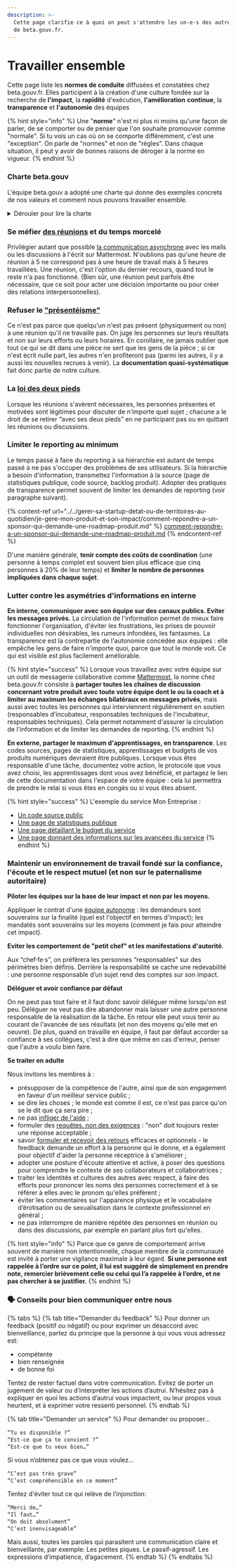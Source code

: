 ```yaml
---
description: >-
  Cette page clarifie ce à quoi on peut s'attendre les un·e·s des autres au sein
  de beta.gouv.fr.
---
```


# Travailler ensemble

Cette page liste les **normes de conduite** diffusées et constatées chez beta.gouv.fr. Elles participent à la création d'une culture fondée sur la recherche de **l'impact**, la **rapidité** d'exécution, **l'amélioration** **continue**, la **transparence** et **l'autonomie** des équipes

{% hint style="info" %}
Une "**norme**" n'est ni plus ni moins qu'une façon de parler, de se comporter ou de penser que l'on souhaite promouvoir comme "normale". Si tu vois un cas où on se comporte différemment, c'est une "exception". On parle de "normes" et non de "règles". Dans chaque situation, il peut y avoir de bonnes raisons de déroger à la norme en vigueur.
{% endhint %}

### Charte beta.gouv

L'équipe beta.gouv a adopté une charte qui donne des exemples concrets de nos valeurs et comment nous pouvons travailler ensemble.

<details>

<summary>Dérouler pour lire la charte</summary>

Ici, on a le droit…

* de dire « je ne sais pas »
* de demander à ce que quelque chose soit clarifié
* de rester chez soi quand on se sent malade
* de dire qu'on n'a pas compris
* de demander ce que signifient les sigles
* d’oublier des trucs
* de se présenter
* de s’appuyer sur l’équipe
* de demander de l'aide
* de ne pas tout savoir
* d’être silencieux certains jours
* d’autres jours, de parler fort, de rire et de faire des vannes
* de mettre son casque sur les oreilles
* de dire « non » quand on n’a pas le temps
* de faire des erreurs
* de chanter
* de soupirer
* de ne pas consulter ses mails sur son temps libre
* de ne pas consulter ses mails tout le temps au boulot
* de demander sur Mattermost
* de demander en personne aux collègues
* de s’isoler pour se concentrer
* de donner son avis sur le travail des autres
* de critiquer ce qui nous met mal à l'aise
* d'accepter quand quelqu'un propose du café
* de préférer le thé
* de grignoter
* d'avoir un bureau en désordre
* d'avoir un bureau bien rangé
* de bosser comme on a envie de bosser
* de demander à la hiérarchie de résoudre un problème
* d'avoir un jour sans
* de prendre sa journée
* de saluer et d'être salué·e comme on le souhaite : avec ou [sans contact](http://romy.tetue.net/mille-milliards-de-mille-bises)
* de dire "ce que tu viens de dire est déplacé" quand on est témoin ou victime d'une remarque sexiste, raciste ou plus généralement déplacée. Il est conseillé de ne pas en ajouter et notamment de ne pas sermonner. On parle aussi de "call-out" pour décrire ce protocole.

_Cette charte est librement inspirée de celle de_ [_Gov.UK_](https://twitter.com/gilest/status/735131901900521472)_._

![](<../../.gitbook/assets/image (22).png>)

</details>

### **Se méfier** [**des réunions**](https://blog.alan.com/bien-etre-au-travail/no-meeting-policy) **et du temps morcelé**

Privilégier autant que possible [la communication asynchrone](https://basecamp.com/guides/how-we-communicate) avec les mails ou les discussions à l'écrit sur Mattermost. N'oublions pas qu'une heure de réunion à 5 ne correspond pas à une heure de travail mais à 5 heures travaillées. Une réunion, c'est l'option du dernier recours, quand tout le reste n'a pas fonctionné. (Bien sûr, une réunion peut parfois être nécessaire, que ce soit pour acter une décision importante ou pour créer des relations interpersonnelles).

### **Refuser le** [**"présentéisme"**](https://www.linkedin.com/pulse/prendre-son-temps-cest-de-largent-pr%C3%A9sent%C3%A9isme-remi-rommelard/)

Ce n'est pas parce que quelqu'un n'est pas présent (physiquement ou non) à une réunion qu'il ne travaille pas. On juge les personnes sur leurs résultats et non sur leurs efforts ou leurs horaires. En corollaire, ne jamais oublier que tout ce qui se dit dans une pièce ne sert que les gens de la pièce ; si ce n'est écrit nulle part, les autres n'en profiteront pas (parmi les autres, il y a aussi les nouvelles recrues à venir). La **documentation quasi-systématique** fait donc partie de notre culture.

### **La** [**loi des deux pieds**](http://www.alidade-conseil.com/2016/11/01/connaissez-vous-la-loi-des-deux-pieds/)

Lorsque les réunions s'avèrent nécessaires, les personnes présentes et motivées sont légitimes pour discuter de n’importe quel sujet ; chacune a le droit de se retirer “avec ses deux pieds” en ne participant pas ou en quittant les réunions ou discussions.

### **Limiter le reporting au minimum**

Le temps passé à faire du reporting à sa hiérarchie est autant de temps passé à ne pas s'occuper des problèmes de ses utilisateurs. Si la hiérarchie a besoin d'information, transmettez l'information à la source (page de statistiques publique, code source, backlog produit). Adopter des pratiques de transparence permet souvent de limiter les demandes de reporting (voir paragraphe suivant).

{% content-ref url="../../gerer-sa-startup-detat-ou-de-territoires-au-quotidien/je-gere-mon-produit-et-son-impact/comment-repondre-a-un-sponsor-qui-demande-une-roadmap-produit.md" %}
[comment-repondre-a-un-sponsor-qui-demande-une-roadmap-produit.md](../../gerer-sa-startup-detat-ou-de-territoires-au-quotidien/je-gere-mon-produit-et-son-impact/comment-repondre-a-un-sponsor-qui-demande-une-roadmap-produit.md)
{% endcontent-ref %}

D'une manière générale, **tenir compte des coûts de coordination** (une personne à temps complet est souvent bien plus efficace que cinq personnes à 20% de leur temps) et **limiter le nombre de personnes impliquées dans chaque sujet**.

### Lutter contre les asymétries d'informations en interne

**En interne, communiquer avec son équipe sur des canaux publics. Eviter les messages privés.** La circulation de l'information permet de mieux faire fonctionner l'organisation, d'éviter les frustrations, les prises de pouvoir individuelles non désirables, les rumeurs infondées, les fantasmes. La transparence est la contrepartie de l'autonomie concédée aux équipes : elle empêche les gens de faire n'importe quoi, parce que tout le monde voit. Ce qui est visible est plus facilement améliorable.

{% hint style="success" %}
Lorsque vous travaillez avec votre équipe sur un outil de messagerie collaborative comme [Mattermost](../jutilise-les-outils-de-la-communaute/mattermost/), la norme chez beta.gouv.fr consiste à **partager toutes les chaînes de discussion concernant votre produit avec toute votre équipe dont le ou la coach et à limiter au maximum les échanges bilatéraux en messages privés**, mais aussi avec toutes les personnes qui interviennent régulièrement en soutien (responsables d'incubateur, responsables techniques de l'incubateur, responsables techniques). Cela permet notamment d'assurer la circulation de l'information et de limiter les demandes de reporting.
{% endhint %}

**En externe, partager le maximum d'apprentissages, en transparence**. Les codes sources, pages de statistiques, apprentissages et budgets de vos produits numériques devraient être publiques. Lorsque vous êtes responsable d'une tâche, documentez votre action, le protocole que vous avez choisi, les apprentissages dont vous avez bénéficié, et partagez le lien de cette documentation dans l'espace de votre équipe : cela lui permettra de prendre le relai si vous êtes en congés ou si vous êtes absent.

{% hint style="success" %}
L'exemple du service Mon Entreprise :

* [Un code source public](https://github.com/betagouv/mon-entreprise/)
* [Une page de statistiques publique](https://mon-entreprise.fr/stats)
* [Une page détaillant le budget du service](https://mon-entreprise.fr/budget)
* [Une page donnant des informations sur les avancées du service](https://mon-entreprise.fr/nouveaut%C3%A9s/mai-2021)
{% endhint %}

### Maintenir un environnement de travail fondé sur la confiance, l'écoute et le respect mutuel (et non sur le paternalisme autoritaire)

**Piloter les équipes sur la base de leur impact et non par les moyens.**&#x20;

Appliquer le contrat d'une [équipe autonome](https://blog.beta.gouv.fr/general/2016/11/28/equipes-autonomes/) : les demandeurs sont souverains sur la finalité (quel est l'objectif en termes d'impact); les mandatés sont souverains sur les moyens (comment je fais pour atteindre cet impact).

**Eviter les comportement de "petit chef" et les manifestations d'autorité**.&#x20;

Aux “chef·fe·s”, on préfèrera les personnes “responsables” sur des périmètres bien définis. Derrière la responsabilité se cache une redevabilité : une personne responsable d’un sujet rend des comptes sur son impact.

**Déléguer et avoir confiance par défaut**

On ne peut pas tout faire et il faut donc savoir déléguer même lorsqu'on est peu. Déléguer ne veut pas dire abandonner mais laisser une autre personne responsable de la réalisation de la tâche. En retour elle peut vous tenir au courant de l'avancée de ses résultats (et non des moyens qu'elle met en oeuvre). De plus, quand on travaille en équipe, il faut par défaut accorder sa confiance à ses collègues, c'est à dire que même en cas d'erreur, penser que l'autre a voulu bien faire.

**Se traiter en adulte**

Nous invitons les membres à :&#x20;

* présupposer de la compétence de l'autre, ainsi que de son engagement en faveur d'un meilleur service public ;
* se dire les choses ; le monde est comme il est, ce n'est pas parce qu'on se le dit que ça sera pire ;
* ne pas [infliger de l'aide](https://mixitconf.org/en/2018/vous-arrive-t-il-d-infliger-de-l-aide-) ;
* formuler des [requêtes, non des exigences](https://apprendreaeduquer.fr/comment-faire-difference-requete-exigence-en-cnv-79/) : "non" doit toujours rester une réponse acceptable ;
* savoir [formuler et recevoir des retours](https://www.octo.academy/fr/formation/134-donner-et-recevoir-des-feedbacks-efficaces) efficaces et optionnels - le feedback demande un effort à la personne qui le donne, et a également pour objectif d'aider la personne réceptrice à s'améliorer ;
* adopter une posture d'écoute attentive et active, à poser des questions pour comprendre le contexte de ses collaborateurs et collaboratrices ;
* traiter les identités et cultures des autres avec respect, à faire des efforts pour prononcer les noms des personnes correctement et à se référer à elles avec le pronom qu'elles préfèrent ;
* éviter les commentaires sur l'apparence physique et le vocabulaire d’érotisation ou de sexualisation dans le contexte professionnel en général ;
* ne pas interrompre de manière répétée des personnes en réunion ou dans des discussions, par exemple en parlant plus fort qu'elles.

{% hint style="info" %}
Parce que ce genre de comportement arrive souvent de manière non intentionnelle, chaque membre de la communauté est invité à porter une vigilance maximale à leur égard. **Si une personne est rappelée à l’ordre sur ce point, il lui est suggéré de simplement en prendre note, remercier brièvement celle ou celui qui l’a rappelée à l’ordre, et ne pas chercher à se justifier.**
{% endhint %}

### 🗣 Conseils pour bien communiquer entre nous

{% tabs %}
{% tab title="Demander du feedback" %}
Pour donner un feedback (positif ou négatif) ou pour exprimer un désaccord avec bienveillance, partez du principe que la personne à qui vous vous adressez est:

* compétente
* bien renseignée
* de bonne foi

Tentez de rester factuel dans votre communication. Evitez de porter un jugement de valeur ou d’interpréter les actions d’autrui. N’hésitez pas à expliquer en quoi les actions d’autrui vous impactent, ou leur propos vous heurtent, et à exprimer votre ressenti personnel.
{% endtab %}

{% tab title="Demander un service" %}
Pour demander ou proposer…

```
“Tu es disponible ?”
“Est-ce que ça te convient ?”
“Est-ce que tu veux bien…”
```

Si vous n’obtenez pas ce que vous voulez…

```
“C’est pas très grave”
“C’est compréhensible en ce moment”
```

Tentez d'éviter tout ce qui relève de l’injonction:

```
“Merci de…”
“Il faut…”
“On doit absolument”
“C’est inenvisageable”
```

Mais aussi, toutes les paroles qui parasitent une communication claire et bienveillante, par exemple: Les petites piques. Le passif-agressif. Les expressions d’impatience, d’agacement.
{% endtab %}
{% endtabs %}
